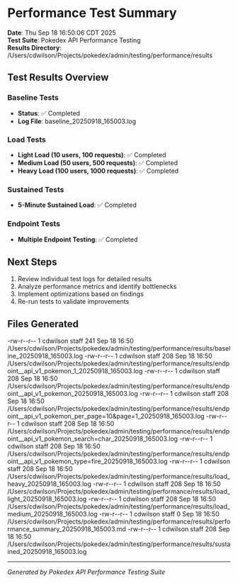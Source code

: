 # Performance Test Summary

**Date**: Thu Sep 18 16:50:06 CDT 2025  
**Test Suite**: Pokedex API Performance Testing  
**Results Directory**: /Users/cdwilson/Projects/pokedex/admin/testing/performance/results  

## Test Results Overview

### Baseline Tests
- **Status**: ✅ Completed
- **Log File**: baseline_20250918_165003.log

### Load Tests
- **Light Load (10 users, 100 requests)**: ✅ Completed
- **Medium Load (50 users, 500 requests)**: ✅ Completed
- **Heavy Load (100 users, 1000 requests)**: ✅ Completed

### Sustained Tests
- **5-Minute Sustained Load**: ✅ Completed

### Endpoint Tests
- **Multiple Endpoint Testing**: ✅ Completed

## Next Steps

1. Review individual test logs for detailed results
2. Analyze performance metrics and identify bottlenecks
3. Implement optimizations based on findings
4. Re-run tests to validate improvements

## Files Generated

-rw-r--r--  1 cdwilson  staff  241 Sep 18 16:50 /Users/cdwilson/Projects/pokedex/admin/testing/performance/results/baseline_20250918_165003.log
-rw-r--r--  1 cdwilson  staff  208 Sep 18 16:50 /Users/cdwilson/Projects/pokedex/admin/testing/performance/results/endpoint__api_v1_pokemon_1_20250918_165003.log
-rw-r--r--  1 cdwilson  staff  208 Sep 18 16:50 /Users/cdwilson/Projects/pokedex/admin/testing/performance/results/endpoint__api_v1_pokemon_20250918_165003.log
-rw-r--r--  1 cdwilson  staff  208 Sep 18 16:50 /Users/cdwilson/Projects/pokedex/admin/testing/performance/results/endpoint__api_v1_pokemon_per_page=10&page=1_20250918_165003.log
-rw-r--r--  1 cdwilson  staff  208 Sep 18 16:50 /Users/cdwilson/Projects/pokedex/admin/testing/performance/results/endpoint__api_v1_pokemon_search=char_20250918_165003.log
-rw-r--r--  1 cdwilson  staff  208 Sep 18 16:50 /Users/cdwilson/Projects/pokedex/admin/testing/performance/results/endpoint__api_v1_pokemon_type=fire_20250918_165003.log
-rw-r--r--  1 cdwilson  staff  208 Sep 18 16:50 /Users/cdwilson/Projects/pokedex/admin/testing/performance/results/load_heavy_20250918_165003.log
-rw-r--r--  1 cdwilson  staff  208 Sep 18 16:50 /Users/cdwilson/Projects/pokedex/admin/testing/performance/results/load_light_20250918_165003.log
-rw-r--r--  1 cdwilson  staff  208 Sep 18 16:50 /Users/cdwilson/Projects/pokedex/admin/testing/performance/results/load_medium_20250918_165003.log
-rw-r--r--  1 cdwilson  staff    0 Sep 18 16:50 /Users/cdwilson/Projects/pokedex/admin/testing/performance/results/performance_summary_20250918_165003.md
-rw-r--r--  1 cdwilson  staff  208 Sep 18 16:50 /Users/cdwilson/Projects/pokedex/admin/testing/performance/results/sustained_20250918_165003.log

---
*Generated by Pokedex API Performance Testing Suite*
